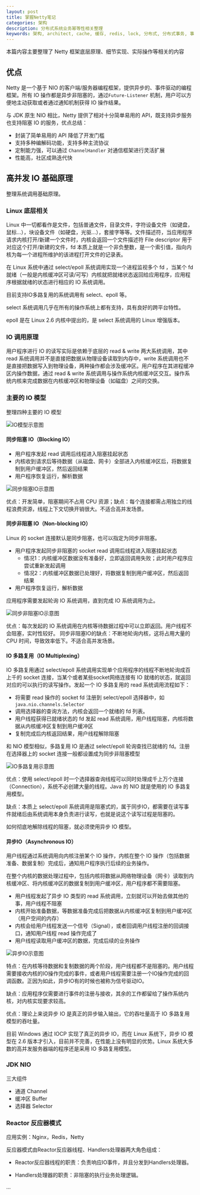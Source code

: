 ```yaml
---
layout: post
title: 掌握Netty笔记
categories: 架构
description: 分布式系统业务幂等性相关整理
keywords: 架构, architect, cache, 缓存, redis, lock, 分布式, 分布式事务, 事务, 数据库, 幂等
---
```

本篇内容主要整理了 Netty 框架底层原理、细节实现、实际操作等相关的内容

## 优点

Netty 是一个基于 NIO 的客户端/服务器编程框架，提供异步的、事件驱动的编程框架。所有 IO 操作都是异步非阻塞的，通过`Future-Listener` 机制，用户可以方便地主动获取或者通过通知机制获得 IO 操作结果。

与 JDK 原生 NIO 相比，Netty 提供了相对十分简单易用的 API，既支持异步服务也支持阻塞 IO 的服务，优点总结：

- 封装了简单易用的 API 降低了开发门槛
- 支持多种编解码功能，支持多种主流协议
- 定制能力强，可以通过 `ChannelHandler` 对通信框架进行灵活扩展
- 性能高，社区成熟迭代快

## 高并发 IO 基础原理

整理系统调用基础原理。

### Linux 底层相关

Linux 中一切都看作是文件，包括普通文件，目录文件，字符设备文件（如键盘，鼠标…），块设备文件（如硬盘，光驱…），套接字等等。文件描述符，当应用程序请求内核打开/新建一个文件时，内核会返回一个文件描述符 File descriptor 用于对应这个打开/新建的文件，fd 本质上就是一个非负整数，是一个索引值，指向内核为每一个进程所维护的该进程打开文件的记录表。

在 Linux 系统中通过 select/epoll 系统调用实现一个进程监视多个 fd ，当某个 fd 就绪（一般是内核缓冲区可读/可写）内核就把就绪状态返回给应用程序，应用程序根据就绪的状态进行相应的 IO 系统调用。

目前支持IO多路复用的系统调用有 select、epoll 等。

select 系统调用几乎在所有的操作系统上都有支持，具有良好的跨平台特性。

epoll 是在 Linux 2.6 内核中提出的，是 select 系统调用的 Linux 增强版本。

### IO 调用原理

用户程序进行 IO 的读写实际是依赖于底层的 read & write 两大系统调用，其中 read 系统调用并不是直接把数据从物理设备读取到内存中，write 系统调用也不是直接把数据写入到物理设备，两种操作都会涉及缓冲区。用户程序在其进程缓冲区内操作数据，通过 read & write 系统调用与操作系统内核缓冲区交互。操作系统内核来完成数据在内核缓冲区和物理设备（如磁盘）之间的交换。

### 主要的 IO 模型

整理四种主要的 IO 模型

![IO模型示意图](/images/posts/netty-io-type.gif)

#### 同步阻塞 IO（Blocking IO）

- 用户程序发起 read 调用后线程进入阻塞挂起状态
- 内核收到请求后等待数据（从磁盘、网卡）全部进入内核缓冲区后，将数据复制到用户缓冲区，然后返回结果
- 用户程序恢复运行，解析数据

![同步阻塞IO示意图](/images/posts/netty-io-type-0.gif)

优点：开发简单，阻塞期间不占用 CPU 资源；缺点：每个连接都需占用独立的线程浪费资源，线程上下文切换开销很大。不适合高并发场景。

#### 同步非阻塞 IO（Non-blocking IO）

Linux 的 socket 连接默认是同步阻塞，也可以指定为同步非阻塞。

- 用户程序发起同步非阻塞的 socket read 调用后线程进入阻塞挂起状态
  - 情况1：内核缓冲区数据没有准备好，立即返回调用失败；此时用户程序应尝试重新发起调用
  - 情况2：内核缓冲区数据已处理好，将数据复制到用户缓冲区，然后返回结果
- 用户程序恢复运行，解析数据

应用程序需要发起轮询 IO 系统调用，直到完成 IO 系统调用为止。

![同步非阻塞IO示意图](/images/posts/netty-io-type-1.gif)

优点：每次发起的 IO 系统调用在内核等待数据过程中可以立即返回。用户线程不会阻塞，实时性较好。
同步非阻塞IO的缺点：不断地轮询内核，这将占用大量的 CPU 时间，导致效率低下。不适合高并发场景。

#### IO 多路复用（IO Multiplexing）

IO 多路复用通过 select/epoll 系统调用实现单个应用程序的线程不断地轮询成百上千的 socket 连接，当某个或者某些socket网络连接有 IO 就绪的状态，就返回对应的可以执行的读写操作。发起一个 IO 多路复用的 read 系统调用流程如下：

- 将需要 read 操作的 socket fd 注册到 select/epoll 选择器中，如 `java.nio.channels.Selector`
- 调用选择器的查询方法，内核会返回一个就绪的 fd 列表。
- 用户线程获得已就绪状态的 fd 发起 read 系统调用，用户线程阻塞，内核将数据从内核缓冲区复制到用户缓冲区
- 复制完成后内核返回结果，用户线程解除阻塞

和 NIO 模型相似，多路复用 IO 是通过 select/epoll 轮询查找已就绪的 fd。注册在选择器上的 socket 连接一般都设置成为同步非阻塞模型

![IO多路复用示意图](/images/posts/netty-io-type-2.gif)

优点：使用 select/epoll 时一个选择器查询线程可以同时处理成千上万个连接（Connection），系统不必创建大量的线程。Java 的 NIO 就是使用的 IO 多路复用模型。

缺点：本质上 select/epoll 系统调用是阻塞式的，属于同步IO，都需要在读写事件就绪后由系统调用本身负责进行读写，也就是说这个读写过程是阻塞的。

如何彻底地解除线程的阻塞，就必须使用异步 IO 模型。

#### 异步IO（Asynchronous IO）

用户线程通过系统调用向内核注册某个 IO 操作，内核在整个 IO 操作（包括数据准备、数据复制）完成后，通知用户程序执行后续的业务操作。

在整个内核的数据处理过程中，包括内核将数据从网络物理设备（网卡）读取到内核缓冲区、将内核缓冲区的数据复制到用户缓冲区，用户程序都不需要阻塞。

- 用户线程发起了异步 IO 类型的 read 系统调用，立刻就可以开始去做其他的事，用户线程不阻塞
- 内核开始准备数据，等数据准备完成后把数据从内核缓冲区复制到用户缓冲区（用户空间的内存）
- 内核会给用户线程发送一个信号（Signal），或者回调用户线程注册的回调接口，通知用户线程 read 操作完成了
- 用户线程读取用户缓冲区的数据，完成后续的业务操作

![异步IO示意图](/images/posts/netty-io-type-3.gif)

特点：在内核等待数据和复制数据的两个阶段，用户线程都不是阻塞的。用户线程需要接收内核的IO操作完成的事件，或者用户线程需要注册一个IO操作完成的回调函数。正因为如此，异步IO有的时候也被称为信号驱动IO。

缺点：应用程序仅需要进行事件的注册与接收，其余的工作都留给了操作系统内核，对内核实现要求较高。

优点：理论上来说异步 IO 是真正的异步输入输出，它的吞吐量高于 IO 多路复用模型的吞吐量。

目前 Windows 通过 IOCP 实现了真正的异步 IO，而在 Linux 系统下，异步 IO 模型在 2.6 版本才引入，目前并不完善，在性能上没有明显的优势。Linux 系统大多数的高并发服务器端的程序还是采用 IO 多路复用模型。

### JDK NIO

三大组件

- 通道 Channel
- 缓冲区 Buffer
- 选择器 Selector

### Reactor 反应器模式

应用实例：Nginx，Redis，Netty

反应器模式由Reactor反应器线程、Handlers处理器两大角色组成：

- Reactor反应器线程的职责：负责响应IO事件，并且分发到Handlers处理器。

- Handlers处理器的职责：非阻塞的执行业务处理逻辑。

...
